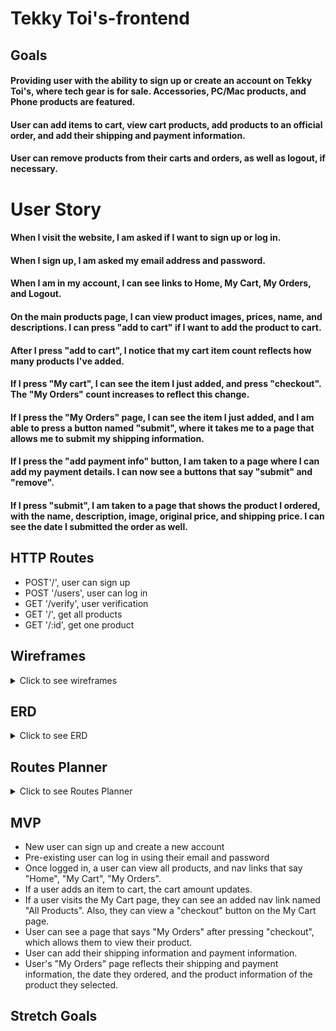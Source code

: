 # Tekky Toi's-frontend

## Goals

#### Providing user with the ability to sign up or create an account on Tekky Toi's, where tech gear is for sale. Accessories, PC/Mac products, and Phone products are featured.

#### User can add items to cart, view cart products, add products to an official order, and add their shipping and payment information.

#### User can remove products from their carts and orders, as well as logout, if necessary.


# User Story

#### When I visit the website, I am asked if I want to sign up or log in.

#### When I sign up, I am asked my email address and password.

#### When I am in my account, I can see links to Home, My Cart, My Orders, and Logout.

#### On the main products page, I can view product images, prices, name, and descriptions. I can press "add to cart" if I want to add the product to cart.

#### After I press "add to cart", I notice that my cart item count reflects how many products I've added.

#### If I press "My cart", I can see the item I just added, and press "checkout". The "My Orders" count increases to reflect this change.

#### If I press the "My Orders" page, I can see the item I just added, and I am able to press a button named "submit", where it takes me to a page that allows me to submit my shipping information.

#### If I press the "add payment info" button, I am taken to a page where I can add my payment details. I can now see a buttons that say "submit" and "remove".

#### If I press "submit", I am taken to a page that shows the product I ordered, with the name, description, image, original price, and shipping price. I can see the date I submitted the order as well.

## HTTP Routes

* POST'/', user can sign up
* POST '/users', user can log in
* GET '/verify', user verification
* GET '/', get all products
* GET '/:id', get one product


## Wireframes
<details>
<summary>Click to see wireframes</summary>

![1](./images/TekkyWireframe.png)

</details>

## ERD
<details>
<summary>Click to see ERD</summary>

![1](./images/ERD.png)

</details>

## Routes Planner
<details>
<summary>Click to see Routes Planner</summary>

![1](./images/TekkyRoutesPlanner.png)

</details>

## MVP

* New user can sign up and create a new account
* Pre-existing user can log in using their email and password
* Once logged in, a user can view all products, and nav links that say "Home", "My Cart", "My Orders".
* If a user adds an item to cart, the cart amount updates.
* If a user visits the My Cart page, they can see an added nav link named "All Products". Also, they can view a "checkout" button on the My Cart page.
* User can see a page that says "My Orders" after pressing "checkout", which allows them to view their product.
* User can add their shipping information and payment information.
* User's "My Orders" page reflects their shipping and payment information, the date they ordered, and the product information of the product they selected.



## Stretch Goals


